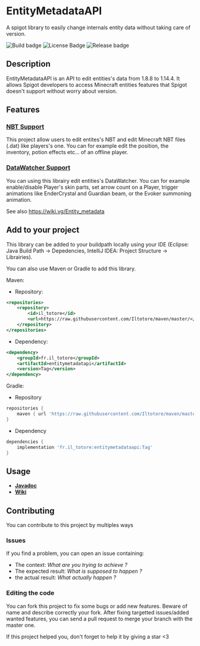 
# EntityMetadataAPI
A spigot library to easily change internals entity data without taking care of version.

![Build badge](https://img.shields.io/github/workflow/status/Iltotore/EntityMetadataAPI/Java%20CI/master) ![License Badge](https://img.shields.io/github/license/Iltotore/EntityMetadataAPI) ![Release badge](https://img.shields.io/github/v/release/Iltotore/EntityMetadataAPI)

## Description
EntityMetadataAPI is an API to edit entities's data from 1.8.8 to 1.14.4. It allows Spigot developers to access Minecraft entities features that Spigot doesn't support without worry about version.

## Features
### [NBT Support](https://github.com/Iltotore/EntityMetadataAPI/wiki/NBT)
This project allow users to edit entites's NBT and edit Minecraft NBT files (.dat) like players's one. You can for example edit the position, the inventory, potion effects etc... of an offline player.

### [DataWatcher Support](https://github.com/Iltotore/EntityMetadataAPI/wiki/DataWatcher)
You can using this librairy edit entities's DataWatcher. You can for example enable/disable Player's skin parts, set arrow count on a Player, trigger animations like EnderCrystal and Guardian beam, or the Evoker summoning animation.

See also https://wiki.vg/Entity_metadata

## Add to your project
This library can be added to your buildpath locally using your IDE (Eclipse: Java Build Path → Depedencies, IntelliJ IDEA: Project Structure → Librairies).

You can also use Maven or Gradle to add this library.

Maven:
- Repository:
```xml
<repositories>
	<repository>
		<id>il_totore</id>
		<url>https://raw.githubusercontent.com/Iltotore/maven/master/</url>
	</repository>
</repositories>
```
- Dependency:
```xml
<dependency>
	<groupId>fr.il_totore</groupId>
	<artifactId>entitymetadatapi</artifactId>
	<version>Tag</version>
</dependency>
```

Gradle:
- Repository
```gradle
repositories {
	maven { url 'https://raw.githubusercontent.com/Iltotore/maven/master' }
}
```
- Dependency
```gradle
dependencies {
	implementation 'fr.il_totore:entitymetadataapi:Tag'
}
```

## Usage
- [**Javadoc**](https://iltotore.github.io/EntityMetadataAPI/javadoc/)
- [**Wiki**](https://github.com/Iltotore/EntityMetadataAPI/wiki)


## Contributing
You can contribute to this project by multiples ways

### Issues
If you find a problem, you can open an issue containing:
- The context: *What are you trying to achieve ?*
- The expected result: *What is supposed to happen ?*
- the actual result: *What actually happen ?*

### Editing the code
You can fork this project to fix some bugs or add new features. Beware of name and describe correctly your fork.
After fixing targetted issues/added wanted features, you can send a pull request to merge your branch with the master one.


If this project helped you, don't forget to help it by giving a star <3
